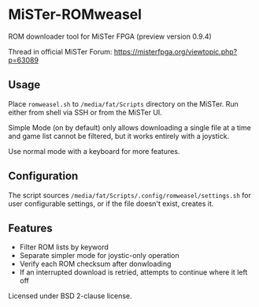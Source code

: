 # MiSTer-ROMweasel

ROM downloader tool for MiSTer FPGA (preview version 0.9.4)

Thread in official MiSTer Forum: https://misterfpga.org/viewtopic.php?p=63089

## Usage

Place `romweasel.sh` to `/media/fat/Scripts` directory on the MiSTer. Run
either from shell via SSH or from the MiSTer UI.

Simple Mode (on by default) only allows downloading a single file at a time
and game list cannot be filtered, but it works entirely with a joystick.

Use normal mode with a keyboard for more features.

## Configuration

The script sources `/media/fat/Scripts/.config/romweasel/settings.sh` for user
configurable settings, or if the file doesn't exist, creates it.

## Features

- Filter ROM lists by keyword
- Separate simpler mode for joystic-only operation
- Verify each ROM checksum after donwloading
- If an interrupted download is retried, attempts to continue where it left off

Licensed under BSD 2-clause license.
